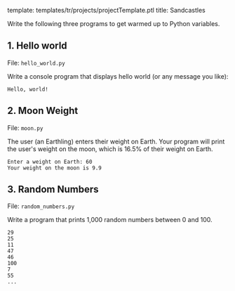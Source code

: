 template: templates/tr/projects/projectTemplate.ptl
title: Sandcastles

Write the following three programs to get warmed up to Python variables.

## 1. Hello world
File: `hello_world.py`

Write a console program that displays hello world (or any message you like):

```
Hello, world!
```

## 2. Moon Weight
File: `moon.py`

The user (an Earthling) enters their weight on Earth. Your program will print the user's weight on the moon, which is 16.5% of their weight on Earth.

```
Enter a weight on Earth: 60
Your weight on the moon is 9.9
```

## 3. Random Numbers
File: `random_numbers.py`

Write a program that prints 1,000 random numbers between 0 and 100.

```
29
25
11
47
46
100
7
55
...
```
